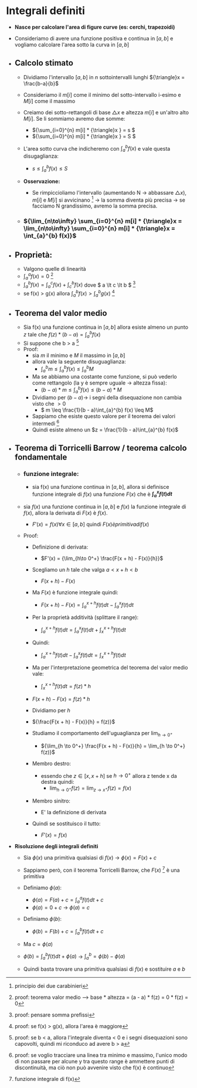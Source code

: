 # Integrali definiti

- **Nasce per calcolare l'area di figure curve (es: cerchi, trapezoidi)**

- Consideriamo di avere una funzione positiva e continua in $[a, b]$ e vogliamo calcolare l'area sotto la curva in $[a, b]$

- ## **Calcolo stimato**
    - Dividiamo l'intervallo $[a, b]$ in $n$ sottointervalli lunghi ${\triangle}x = \frac{b-a}{b}$   
    - Consideriamo il $m[i]$ come il minimo del sotto-intervallo i-esimo e $M[i]$ come il massimo
    - Creiamo dei sotto-rettangoli di base ${\triangle}x$ e altezza $m[i]$ e un'altro alto $M[i]$. Se li sommiamo avremo due somme:
        - ${\sum_{i=0}^{n} m[i] * {\triangle}x } = s $     
        - ${\sum_{i=0}^{n} m[i] * {\triangle}x } = S $ 
    - L'area sotto curva che indicheremo con ${\int_{a}^{b} f(x)}$ e vale questa disugaglianza:
        - ${s \leq {\int_{a}^{b} f(x)} \leq S}$

    - **Osservazione:**
        - Se rimpiccioliamo l'intervallo (aumentando N ${\to}$ abbassare ${{\triangle}x}$), $m[i]$ e $M[i]$ si avvicinano [^1] ${\to}$ la somma diventa più precisa ${\to}$ se facciamo N grandissimo, avremo la somma precisa.

    - ### ${\lim_{n\to\infty} \sum_{i=0}^{n} m[i] * {\triangle}x = \lim_{n\to\infty} \sum_{i=0}^{n} m[i] * {\triangle}x = \int_{a}^{b} f(x)}$

- ## **Proprietà**:
    - Valgono quelle di linearità
    - $\int_{a}^{a} f(x) = 0$ [^2] 
    - $\int_{a}^{b} f(x) = \int_{a}^{c} f(x) + \int_{c}^{b} f(x)$  dove $ a \lt c \lt b $ [^3]
    - se f(x) > g(x) allora $\int_{a}^{b} f(x) \gt  \int_{a}^{b} g(x)$ [^4]

- ## **Teorema del valor medio**
    - Sia f(x) una funzione continua in $[a, b]$ allora esiste almeno un punto $z$ tale che $f(z) * (b - a) = \int_{a}^{b} f(x)$
    - Si suppone che b > a [^5]
    - Proof:
        - sia $m$ il minimo e $M$ il massimo in $[a, b]$
        - allora vale la seguente disuguaglianza:
            - $\int_{a}^{b} m \leq \int_{a}^{b} f(x) \leq \int_{a}^{b} M$
        - Ma se abbiamo una costante come funzione, si può vederlo come rettangolo (la y è sempre uguale ${\to}$ altezza fissa):
            - $(b - a) * m \leq \int_{a}^{b} f(x) \leq (b - a) * M$
        - Dividiamo per $(b - a) \to$ i segni della disequazione non cambia visto che $\gt 0$
            - $ m \leq \frac{1}{b - a}\int_{a}^{b} f(x) \leq M$
        - Sappiamo che esiste questo valore per il teorema dei valori intermedi [^6]
        - Quindi esiste almeno un $z = \frac{1}{b - a}\int_{a}^{b} f(x)$

- ## **Teorema di Torricelli Barrow / teorema calcolo fondamentale**
    - ### **funzione integrale**:
        - sia f(x) una funzione continua in $[a, b]$, allora si definisce funzione integrale di $f(x)$ una funzione $F(x)$ che è **${\int_{a}^{x}f(t)dt}$**
    - sia $f(x)$ una funzione continua in $[a, b]$ e $f(x)$ la funzione integrale di $f(x)$, allora la derivata di $F(x)$ è $f(x)$.
        - $F'(x) = f(x) \forall x \in [a, b]$  quindi $F(x) è primitiva di f(x)$

    - Proof:
        - Definizione di derivata:
            - $F'(x) = {\lim_{h\to 0^+} \frac{F(x + h) - F(x)}{h}}$
            
        - Scegliamo un $h$ tale che valga $a \lt x + h \lt b$
            - ${F(x + h) - F(x)}$
        
        - Ma $F(x)$ è funzione integrale quindi:    
            - ${F(x + h) - F(x) = \int_{a}^{x + h} f(t)dt - \int_{a}^{x} f(t)dt}$
        - Per la proprietà additività (splittare il range):
            - ${\int_{a}^{x + h} f(t)dt = \int_{a}^{x} f(t)dt + \int_{x}^{x + h} f(t)dt}$
        - Quindi: 
            - ${\int_{a}^{x + h} f(t)dt - \int_{a}^{x} f(t)dt = \int_{x}^{x + h} f(t)dt}$
          
        - Ma per l'interpretazione geometrica del teorema del valor medio vale:
            - $\int_{x}^{x + h} f(t)dt = f(z) * h$ 
        - ${F(x + h) - F(x) = f(z) * h}$ 
        
        - Dividiamo per $h$
        - ${\frac{F(x + h) - F(x)}{h} = f(z)}$ 
        
        - Studiamo il comportamento dell'uguaglianza per $\lim_{h \to 0^+}$
            - ${\lim_{h \to 0^+} \frac{F(x + h) - F(x)}{h} = \lim_{h \to 0^+} f(z)}$
            
        - Membro destro:
            - essendo che $z \in [x, x+h]$ se ${h \to 0^+}$ allora z tende x da destra quindi:
                - ${\lim_{h \to 0^+} f(z) = \lim_{z \to x^+} f(z) = f(x)}$
                
        - Membro sinitro:
            - E' la definizione di derivata
            
        - Quindi se sostituisco il tutto:
            -  $F'(x) = f(x)$

- **Risoluzione degli integrali definiti**
    - Sia $\phi(x)$ una primitiva qualsiasi di $f(x)$ $\to$ $\phi(x) = F(x) + c$ 
    
    - Sappiamo però, con il teorema Torricelli Barrow, che $F(x)$ [^7] è una primitiva
    
    - Definiamo $\phi(a)$:
        - $\phi(a) = F(a) + c = \int_{a}^{a} f(t)dt + c$
        - $\phi(a) = 0 + c$ ${\to}$ $\phi(a) = c$
    
    - Definiamo $\phi(b)$:
        - $\phi(b) = F(b) + c = \int_{a}^{b} f(t)dt + c$
        
    - Ma $c = \phi(a)$
    
    - $\phi(b) = \int_{a}^{b} f(t)dt + \phi(a)$ ${\to}$ $\int_{a}^{b} = \phi(b) - \phi(a)$
    
    - Quindi basta trovare una primitiva qualsiasi di $f(x)$ e sostituire $a$ e $b$   

[^1]: principio dei due carabinieri
[^2]: proof: teorema valor medio --> base * altezza = (a - a) * f(z) = 0 * f(z) = 0
[^3]: proof: pensare somma prefissi
[^4]: proof: se f(x) > g(x), allora l'area è maggiore
[^5]: proof: se b < a, allora l'integrale diventa < 0 e i segni disequazioni sono capovolti, quindi mi riconduco ad avere b > a
[^6]: proof: se voglio tracciare una linea tra minimo e massimo, l'unico modo di non passare per alcune y tra questo range è ammettere punti di discontinuità, ma ciò non può avvenire visto che f(x) è continuo
[^7]: funzione integrale di f(x)
